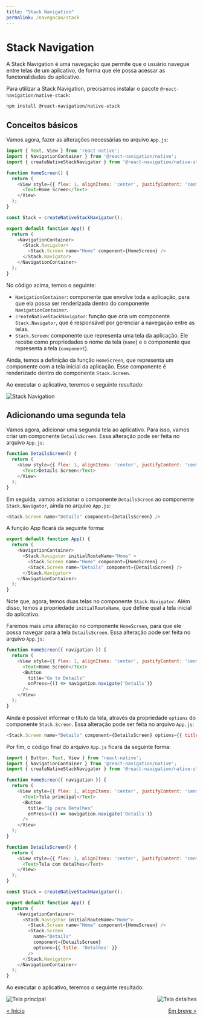 ```yaml
---
title: "Stack Navigation"
permalink: /navegacao/stack
---
```


# Stack Navigation

A Stack Navigation é uma navegação que permite que o usuário navegue entre telas de um aplicativo, de forma que ele possa acessar as funcionalidades do aplicativo.


Para utilizar a Stack Navigation, precisamos instalar o pacote `@react-navigation/native-stack`:

```bash
npm install @react-navigation/native-stack
```

## Conceitos básicos

Vamos agora, fazer as alterações necessárias no arquivo `App.js`:

```js
import { Text, View } from 'react-native';
import { NavigationContainer } from '@react-navigation/native';
import { createNativeStackNavigator } from '@react-navigation/native-stack';

function HomeScreen() {
  return (
    <View style={{ flex: 1, alignItems: 'center', justifyContent: 'center' }}>
      <Text>Home Screen</Text>
    </View>
  );
}

const Stack = createNativeStackNavigator();

export default function App() {
  return (
    <NavigationContainer>
      <Stack.Navigator>
        <Stack.Screen name="Home" component={HomeScreen} />
      </Stack.Navigator>
    </NavigationContainer>
  );
}
```

No código acima, temos o seguinte:

* `NavigationContainer`: componente que envolve toda a aplicação, para que ela possa ser renderizada dentro do componente `NavigationContainer`.
* `createNativeStackNavigator`: função que cria um componente `Stack.Navigator`, que é responsável por gerenciar a navegação entre as telas.
* `Stack.Screen`: componente que representa uma tela da aplicação. Ele recebe como propriedades o nome da tela (`name`) e o componente que representa a tela (`component`).

Ainda, temos a definição da função `HomeScreen`, que representa um componente com a tela inicial da aplicação. Esse componente é renderizado dentro do componente `Stack.Screen`.

Ao executar o aplicativo, teremos o seguinte resultado:

![Stack Navigation](../assets/stack-navigation-1.jpeg)

## Adicionando uma segunda tela

Vamos agora, adicionar uma segunda tela ao aplicativo. Para isso, vamos criar um componente `DetailsScreen`. Essa alteração pode ser feita no arquivo `App.js`:

```js
function DetailsScreen() {
  return (
    <View style={{ flex: 1, alignItems: 'center', justifyContent: 'center' }}>
      <Text>Details Screen</Text>
    </View>
  );
}
```

Em seguida, vamos adicionar o componente `DetailsScreen` ao componente `Stack.Navigator`, ainda no arquivo `App.js`:

```js
<Stack.Screen name="Details" component={DetailsScreen} />
```

A função App ficará da seguinte forma:

```js
export default function App() {
  return (
    <NavigationContainer>
      <Stack.Navigator initialRouteName="Home" >
        <Stack.Screen name="Home" component={HomeScreen} />
        <Stack.Screen name="Details" component={DetailsScreen} />
      </Stack.Navigator>
    </NavigationContainer>
  );
}
```

Note que, agora, temos duas telas no componente `Stack.Navigator`. Além disso, temos a propriedade `initialRouteName`, que define qual a tela inicial do aplicativo.

Faremos mais uma alteração no componente `HomeScreen`, para que ele possa navegar para a tela `DetailsScreen`. Essa alteração pode ser feita no arquivo `App.js`:

```js
function HomeScreen({ navigation }) {
  return (
    <View style={{ flex: 1, alignItems: 'center', justifyContent: 'center' }}>
      <Text>Home Screen</Text>
      <Button
        title="Go to Details"
        onPress={() => navigation.navigate('Details')}
      />
    </View>
  );
}
```

Ainda é possível informar o título da tela, através da propriedade `options` do componente `Stack.Screen`. Essa alteração pode ser feita no arquivo `App.js`:

```js
<Stack.Screen name="Details" component={DetailsScreen} options={{ title: 'Detalhes' }} />
```

Por fim, o código final do arquivo `App.js` ficará da seguinte forma:

```js
import { Button, Text, View } from 'react-native';
import { NavigationContainer } from '@react-navigation/native';
import { createNativeStackNavigator } from '@react-navigation/native-stack';

function HomeScreen({ navigation }) {
  return (
    <View style={{ flex: 1, alignItems: 'center', justifyContent: 'center' }}>
      <Text>Tela principal</Text>
      <Button
        title="Ip para Detalhes"
        onPress={() => navigation.navigate('Details')}
      />
    </View>
  );
}

function DetailsScreen() {
  return (
    <View style={{ flex: 1, alignItems: 'center', justifyContent: 'center' }}>
      <Text>Tela com detalhes</Text>
    </View>
  );
}

const Stack = createNativeStackNavigator();

export default function App() {
  return (
    <NavigationContainer>
      <Stack.Navigator initialRouteName="Home">
        <Stack.Screen name="Home" component={HomeScreen} />
        <Stack.Screen
          name="Details"
          component={DetailsScreen}
          options={{ title: 'Detalhes' }}
        />
      </Stack.Navigator>
    </NavigationContainer>
  );
}
```

Ao executar o aplicativo, teremos o seguinte resultado:

<span style="display: flex; justify-content: space-between;"><span style="margin-right: 10px">![Tela principal](../assets/stack-navigation-2.jpeg)</span> <span>![Tela detalhes](../assets/stack-navigation-3.jpeg)</span></span>


<span style="display: flex; justify-content: space-between;"><span>[&lt; Início](. "Voltar")</span> <span>[Em breve &gt;](props.html "Próximo")</span></span>